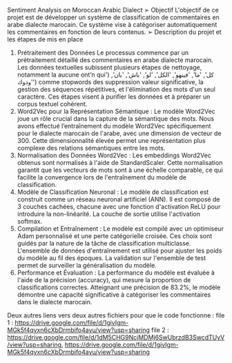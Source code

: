 Sentiment Analysis on Moroccan Arabic Dialect
➢ Objectif
L'objectif de ce projet est de développer un système de classification de commentaires en arabe 
dialecte marocain. Ce système vise à catégoriser automatiquement les commentaires en fonction de 
leurs contenus.
➢ Description du projet et les étapes de mis en place
1. Prétraitement des Données
Le processus commence par un prétraitement détaillé des commentaires en arabe dialecte 
marocain. Les données textuelles subissent plusieurs étapes de nettoyage, notamment la 
 aucune ont’n qui') كل', 'ما', 'فينهو', 'الكل', 'لو', 'باش', 'بان', 'ودوك') comme stopwords des suppression
valeur significative, la gestion des séquences répétitives, et l'élimination des mots d'un seul 
caractère. Ces étapes visent à purifier les données et à préparer un corpus textuel cohérent.
2. Word2Vec pour la Représentation Sémantique :
Le modèle Word2Vec joue un rôle crucial dans la capture de la sémantique des mots. Nous avons 
effectué l’entraînement du modèle Word2Vec spécifiquement pour le dialecte marocain de l'arabe, 
avec une dimension de vecteur de 300. Cette dimensionnalité élevée permet une représentation plus 
complexe des relations sémantiques entre les mots.
3. Normalisation des Données Word2Vec :
Les embeddings Word2Vec obtenus sont normalisés à l'aide de StandardScaler. Cette normalisation 
garantit que les vecteurs de mots sont à une échelle comparable, ce qui facilite la convergence lors 
de l'entraînement du modèle de classification.
4. Modèle de Classification Neuronal :
Le modèle de classification est construit comme un réseau neuronal artificiel (ANN). Il est composé 
de 3 couches cachées, chacune avec une fonction d'activation ReLU pour introduire la non-linéarité. 
La couche de sortie utilise l'activation softmax.
5. Compilation et Entraînement :
Le modèle est compilé avec un optimiseur Adam personnalisé et une perte catégorielle croisée. Ces 
choix sont guidés par la nature de la tâche de classification multiclasse. L'ensemble de données 
d'entraînement est utilisé pour ajuster les poids du modèle au fil des époques. La validation sur 
l'ensemble de test permet de surveiller la généralisation du modèle.
6. Performance et Évaluation :
La performance du modèle est évaluée à l'aide de la précision (accuracy), qui mesure la proportion 
de classifications correctes. Atteignant une précision de 83.2%, le modèle démontre une capacité 
significative à catégoriser les commentaires dans le dialecte marocain.

Deux autres liens vers deux autres fichiers pour que le code fonctionne :
file 1 : https://drive.google.com/file/d/1givIgm-MGk5f4qyxn6cXbDrmbifo4ayu/view?usp=sharing
file 2 : https://drive.google.com/file/d/1dM5CHG9NcjMDMj6SwUbrzdB3SwcdTUyV/view?usp=sharing, https://drive.google.com/file/d/1givIgm-MGk5f4qyxn6cXbDrmbifo4ayu/view?usp=sharing
